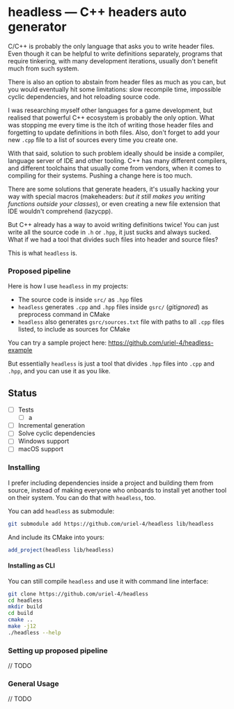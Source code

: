 # headless — C++ headers auto generator

C/C++ is probably the only language that asks you to write header files. Even though it can be helpful to write definitions separately, programs that require tinkering, with many development iterations, usually don't benefit much from such system.

There is also an option to abstain from header files as much as you can, but you would eventually hit some limitations: slow recompile time, impossible cyclic dependencies, and hot reloading source code.

I was researching myself other languages for a game development, but realised that powerful C++ ecosystem is probably the only option. What was stopping me every time is the itch of writing those header files and forgetting to update definitions in both files. Also, don't forget to add your new `.cpp` file to a list of sources every time you create one.

With that said, solution to such problem ideally should be inside a compiler, language server of IDE and other tooling. C++ has many different compilers, and different toolchains that usually come from vendors, when it comes to compiling for their systems. Pushing a change here is too much.

There are some solutions that generate headers, it's usually hacking your way with special macros (makeheaders: _but it still makes you writing functions outside your classes_), or even creating a new file extension that IDE wouldn't comprehend (lazycpp).

But C++ already has a way to avoid writing definitions twice! You can just write all the source code in `.h` or `.hpp`, it just sucks and always sucked. What if we had a tool that divides such files into header and source files?

This is what `headless` is.

### Proposed pipeline

Here is how I use `headless` in my projects:
- The source code is inside `src/` as `.hpp` files
- `headless` generates `.cpp` and `.hpp` files inside `gsrc/` (_gitignored_) as preprocess command in CMake
- `headless` also generates `gsrc/sources.txt` file with paths to all `.cpp` files listed, to include as sources for CMake

You can try a sample project here: https://github.com/uriel-4/headless-example

But essentially `headless` is just a tool that divides `.hpp` files into `.cpp` and `.hpp`, and you can use it as you like. 

## Status
- [ ] Tests
  - [ ] a 
- [ ] Incremental generation
- [ ] Solve cyclic dependencies
- [ ] Windows support
- [ ] macOS support

### Installing
I prefer including dependencies inside a project and building them from source, instead of making everyone who onboards to install yet another tool on their system. You can do that with `headless`, too.

You can add `headless` as submodule:
```bash
git submodule add https://github.com/uriel-4/headless lib/headless
```
And include its CMake into yours:
```cmake
add_project(headless lib/headless)
```

#### Installing as CLI
You can still compile `headless` and use it with command line interface:
```bash
git clone https://github.com/uriel-4/headless
cd headless
mkdir build
cd build
cmake ..
make -j12
./headless --help
```

### Setting up proposed pipeline
// TODO

### General Usage

// TODO



